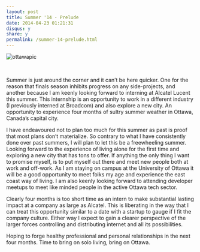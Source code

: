 ```yaml
---
layout: post
title: Summer '14 - Prelude
date: 2014-04-23 01:21:31
disqus: y
share: y
permalink: /summer-14-prelude.html
---
```



![ottawapic](http://www.yemenembassy.ca/eng/EmbassyEvents/images/Ottawa2.jpg)

<br>

Summer is just around the corner and it can’t be here quicker. One for the reason that finals season inhibits progress on any side-projects, and another because I am keenly looking forward to interning at Alcatel Lucent this summer. This internship is an opportunity to work in a different industry (I previously interned at Broadcom) and also explore a new city. An opportunity to experience four months of sultry summer weather in Ottawa, Canada’s capital city. 


I have endeavoured not to plan too much for this summer as past is proof that most plans don’t materialize. So contrary to what I have consistently done over past summers, I will plan to let this be a freewheeling summer. Looking forward to the experience of living alone for the first time and exploring a new city that has tons to offer. If anything the only thing I want to promise myself, is to put myself out there and meet new people both at work and off-work. As I am staying on campus at the University of Ottawa it will be a good opportunity to meet folks my age and experience the east coast way of living. I am also keenly looking forward to attending developer meetups to meet like minded people in the active Ottawa tech sector. 


Clearly four months is too short time as an intern to make substantial lasting impact at a company as large as Alcatel. This is liberating in the way that I can treat this opportunity similar to a date with a startup to gauge if I fit the company culture. Either way I expect to gain a clearer perspective of the larger forces controlling and distributing internet and all its possibilities.


Hoping to forge healthy professional and personal relationships in the next four months. Time to bring on solo living, bring on Ottawa.